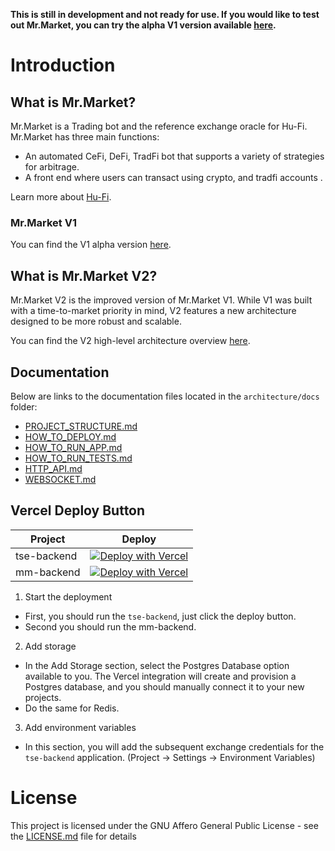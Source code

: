 **This is still in development and not ready for use. If you would like to test out Mr.Market, you can try the alpha V1 version available [here](https://github.com/Hu-Fi/Mr.Market/tree/main).**

# Introduction

## What is Mr.Market?

Mr.Market is a Trading bot and the reference exchange oracle for Hu-Fi. Mr.Market has three main functions:

- An automated CeFi, DeFi, TradFi  bot that supports a variety of strategies for arbitrage.
- A front end where users can transact using crypto, and tradfi accounts .

Learn more about [Hu-Fi](https://github.com/hu-fi).

### Mr.Market V1

You can find the V1 alpha version [here](https://github.com/Hu-Fi/Mr.Market/tree/main).

## What is Mr.Market V2?

Mr.Market V2 is the improved version of Mr.Market V1. While V1 was built with a time-to-market priority in mind, V2 features a new architecture designed to be more robust and scalable.

You can find the V2 high-level architecture overview [here](./MrMarket%20-%20V2%20architecture.md).

## Documentation

Below are links to the documentation files located in the `architecture/docs` folder:

- [PROJECT_STRUCTURE.md](architecture/docs/PROJECT_STRUCTURE.md)
- [HOW_TO_DEPLOY.md](architecture/docs/HOW_TO_DEPLOY.md)
- [HOW_TO_RUN_APP.md](architecture/docs/HOW_TO_RUN_APP.md)
- [HOW_TO_RUN_TESTS.md](architecture/docs/HOW_TO_RUN_TESTS.md)
- [HTTP_API.md](architecture/docs/HTTP_API.md)
- [WEBSOCKET.md](architecture/docs/WEBSOCKET.md)

## Vercel Deploy Button

| Project     | Deploy                                                                                                                                                                                                                                           |
|-------------|--------------------------------------------------------------------------------------------------------------------------------------------------------------------------------------------------------------------------------------------------|
| tse-backend | [![Deploy with Vercel](https://vercel.com/button)](https://vercel.com/new/clone?repository-url=https%3A%2F%2Fgithub.com%2FHu-Fi%2FMr.Market-V2%2Ftree%2Fmain%2Fpackages%2Ftse-backend)                                                                                                                                                                                                                                                |
| mm-backend  | [![Deploy with Vercel](https://vercel.com/button)](https://vercel.com/new/clone?repository-url=https%3A%2F%2Fgithub.com%2FHu-Fi%2FMr.Market-V2%2Ftree%2Fmain%2Fpackages%2Fmm-backend&env=TRADING_STRATEGY_EXECUTION_API,ADMIN_PASSWORD,MIXIN_APP_ID,MIXIN_SESSION_ID,MIXIN_SERVER_PUBLIC_KEY,MIXIN_SESSION_PRIVATE_KEY,MIXIN_SPEND_PRIVATE_KEY,MIXIN_OAUTH_SECRET) |

1. Start the deployment
- First, you should run the `tse-backend`, just click the deploy button.
- Second you should run the mm-backend.
2. Add storage
- In the Add Storage section, select the Postgres Database option available to you. The Vercel integration will create and provision a Postgres database, and you should manually connect it to your new projects.
- Do the same for Redis.
3. Add environment variables
- In this section, you will add the subsequent exchange credentials for the `tse-backend` application. (Project -> Settings -> Environment Variables)

# License

This project is licensed under the GNU Affero General Public License - see the [LICENSE.md](./LICENSE) file for details
